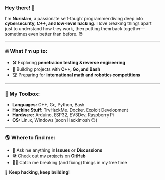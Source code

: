 ### Hey there! 👋

I'm **Nurislam**, a passionate self-taught programmer diving deep into **cybersecurity, C++, and low-level hacking**. I love breaking things apart just to understand how they work, then putting them back together—sometimes even better than before. 😈

---
### 🔥 What I'm up to:
- 🛠 Exploring **penetration testing & reverse engineering**
- 🚀 Building projects with **C++, Go, and Bash**
- 🏆 Preparing for **international math and robotics competitions**

---
### 🧰 My Toolbox:
- **Languages:** C++, Go, Python, Bash
- **Hacking Stuff:** TryHackMe, Docker, Exploit Development
- **Hardware:** Arduino, ESP32, EV3Dev, Raspberry Pi
- **OS:** Linux, Windows (soon Hackintosh 😏)

---
### 🌎 Where to find me:
- 💬 Ask me anything in **Issues** or **Discussions**
- 🛠 Check out my projects on **GitHub**
- 🏴‍☠️ Catch me breaking (and fixing) things in my free time

🚀 **Keep hacking, keep building!**
